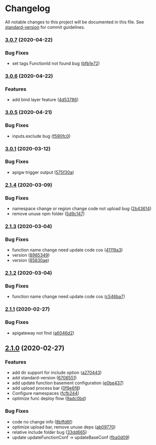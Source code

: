 # Changelog

All notable changes to this project will be documented in this file. See [standard-version](https://github.com/conventional-changelog/standard-version) for commit guidelines.

### [3.0.7](https://github.com/serverless-components/tencent-scf/compare/v3.0.6...v3.0.7) (2020-04-22)


### Bug Fixes

* set tags FunctionId not found bug ([bfb1e72](https://github.com/serverless-components/tencent-scf/commit/bfb1e721f5eddd4085de1118dd3ec49dc38237bc))

### [3.0.6](https://github.com/serverless-components/tencent-scf/compare/v3.0.5...v3.0.6) (2020-04-22)


### Features

* add bind layer feature ([4d53786](https://github.com/serverless-components/tencent-scf/commit/4d53786924c65cda2d959e53e4df34b3d1917b4b))

### [3.0.5](https://github.com/serverless-components/tencent-scf/compare/v3.0.1...v3.0.5) (2020-04-21)


### Bug Fixes

* inputs.exclude bug ([f590fc0](https://github.com/serverless-components/tencent-scf/commit/f590fc0e98050d3970c7b4156efe5f10e793a018))

### [3.0.1](https://github.com/serverless-components/tencent-scf/compare/v3.0.0...v3.0.1) (2020-03-12)


### Bug Fixes

* apigw trigger output ([575f30a](https://github.com/serverless-components/tencent-scf/commit/575f30a5cae482984b31efae1158e609e11d38b7))

### [2.1.4](https://github.com/serverless-components/tencent-scf/compare/v2.1.3...v2.1.4) (2020-03-09)


### Bug Fixes

* namespace change or region change code not upload bug ([2b43614](https://github.com/serverless-components/tencent-scf/commit/2b436141be031a1133202dbd25c0cd7292792db2))
* remove unuse npm folder ([5d9c147](https://github.com/serverless-components/tencent-scf/commit/5d9c147b97c17edc1fa7edc60597ee8729cf5826))

### [2.1.3](https://github.com/serverless-components/tencent-scf/compare/v2.1.1...v2.1.3) (2020-03-04)


### Bug Fixes

* function name change need update code cos ([41119a3](https://github.com/serverless-components/tencent-scf/commit/41119a3a65ef92d94f5d69c76d726978151df46f))
* version ([8985349](https://github.com/serverless-components/tencent-scf/commit/8985349b515910937068227fdec87adaacda46d1))
* version ([85830ae](https://github.com/serverless-components/tencent-scf/commit/85830ae366984a968e34c40f8b6840eb385d8899))

### [2.1.2](https://github.com/serverless-components/tencent-scf/compare/v2.1.1...v2.1.2) (2020-03-04)


### Bug Fixes

* function name change need update code cos ([c546ba7](https://github.com/serverless-components/tencent-scf/commit/c546ba7178acc384df7c0ab79997abd7cb6e826f))

### [2.1.1](https://github.com/serverless-components/tencent-scf/compare/v2.1.0...v2.1.1) (2020-02-27)


### Bug Fixes

* apigateway not find ([a6046d2](https://github.com/serverless-components/tencent-scf/commit/a6046d26bb505e41cb8306b6169fdcb3e2a990dd))

## [2.1.0](https://github.com/serverless-components/tencent-scf/compare/v2.0.0...v2.1.0) (2020-02-27)


### Features

* add dir support for include option ([a270443](https://github.com/serverless-components/tencent-scf/commit/a270443ccd58f001036d6c5ea51ae04ec376713b))
* add standard-version ([6706551](https://github.com/serverless-components/tencent-scf/commit/6706551419bd934a89ccaaa48117efdb86572b93))
* add update function basement configuration ([e0be437](https://github.com/serverless-components/tencent-scf/commit/e0be4375cdda050113b115b37eaa2fd559827b4c))
* add upload process bar ([0f9e6f8](https://github.com/serverless-components/tencent-scf/commit/0f9e6f804180fd86e52aa1bb1bf7cb02f7cc36ac))
* Configure namespaces ([fcfb244](https://github.com/serverless-components/tencent-scf/commit/fcfb244a1e5465070f0d6a700b7a21b104262bfc))
* optimize func deploy flow ([9adc0bd](https://github.com/serverless-components/tencent-scf/commit/9adc0bd19edf124cf909ce5b6daede0d1a86110a))


### Bug Fixes

* code no change info ([8bffd6f](https://github.com/serverless-components/tencent-scf/commit/8bffd6f4b44c9da29c97a60fa52168fd353f87bf))
* optimize upload bar, remove unuse deps ([ab09770](https://github.com/serverless-components/tencent-scf/commit/ab09770bdcb6717867043abf1b08fbdf642ba95c))
* relative include folder bug ([33dd665](https://github.com/serverless-components/tencent-scf/commit/33dd665b02445eb2e3b4ae8b309382064ad621c7))
* update updateFunctionConf -> updateBaseConf ([fba0d09](https://github.com/serverless-components/tencent-scf/commit/fba0d09150a68bfceb36df095a52786a89b560b7))

